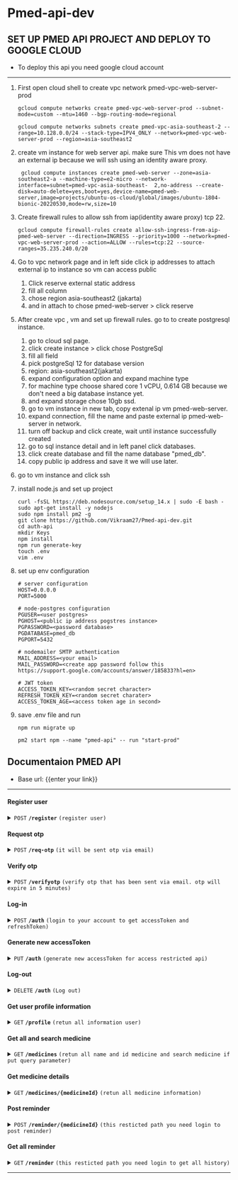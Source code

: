 # Pmed-api-dev
## SET UP PMED API PROJECT AND DEPLOY TO GOOGLE CLOUD

- To deploy this api you need google cloud account
------------------------------------------------------------------------------------------
1. First open cloud shell to create vpc network pmed-vpc-web-server-prod

   ```shell
   gcloud compute networks create pmed-vpc-web-server-prod --subnet-mode=custom --mtu=1460 --bgp-routing-mode=regional
   ```
   ```shell
   gcloud compute networks subnets create pmed-vpc-asia-southeast-2 --range=10.128.0.0/24 --stack-type=IPV4_ONLY --network=pmed-vpc-web-server-prod --region=asia-southeast2
   ```
2. create vm instance for web server api. make sure This vm does not have an external ip because we will ssh using an identity aware proxy.
    ```shell
     gcloud compute instances create pmed-web-server --zone=asia-southeast2-a --machine-type=e2-micro --network-interface=subnet=pmed-vpc-asia-southeast-  2,no-address --create-disk=auto-delete=yes,boot=yes,device-name=pmed-web-server,image=projects/ubuntu-os-cloud/global/images/ubuntu-1804-bionic-20220530,mode=rw,size=10
     ```
3. Create firewall rules to allow ssh from iap(identity aware proxy) tcp 22.

   ```shell
   gcloud compute firewall-rules create allow-ssh-ingress-from-aip-pmed-web-server --direction=INGRESS --priority=1000 --network=pmed-vpc-web-server-prod --action=ALLOW --rules=tcp:22 --source-ranges=35.235.240.0/20
   ```
4. Go to vpc network page and in left side click ip addresses to attach external ip to instance so vm can access public
   1. Click reserve external static address
   2. fill all column
   3. chose region asia-southeast2 (jakarta)
   4. and in attach to chose pmed-web-server > click reserve
5. After create vpc , vm and set up firewall rules. go to to create postgresql instance.
   1. go to cloud sql page.
   2. click create instance > click chose PostgreSql
   3. fill all field
   4. pick postgreSql 12 for database version
   5. region: asia-southeast2(jakarta)
   6. expand configuration option and expand machine type
   7. for machine type choose shared core 1 vCPU, 0.614 GB because we don't need a big database instance yet.
   8. and expand storage chose 10gb ssd.
   9. go to vm instance in new tab, copy extenal ip vm pmed-web-server.
   10. expand connection, fill the name and paste external ip pmed-web-server in network.
   11. turn off backup and click create, wait until instance successfully created
   12. go to sql instance detail and in left panel click databases.
   13. click create database and fill the name database "pmed_db".
   14. copy public ip address and save it we will use later.
6. go to vm instance and click ssh
7. install node.js and set up project
   ```shell
   curl -fsSL https://deb.nodesource.com/setup_14.x | sudo -E bash -
   sudo apt-get install -y nodejs
   sudo npm install pm2 -g
   git clone https://github.com/Vikraam27/Pmed-api-dev.git
   cd auth-api
   mkdir Keys
   npm install
   npm run generate-key
   touch .env
   vim .env
8. set up env configuration
   ```shell
   # server configuration
   HOST=0.0.0.0
   PORT=5000

   # node-postgres configuration
   PGUSER=<user postgres>
   PGHOST=<public ip address pogstres instance>
   PGPASSWORD=<password database>
   PGDATABASE=pmed_db
   PGPORT=5432

   # nodemailer SMTP authentication
   MAIL_ADDRESS=<your email>
   MAIL_PASSWORD=<create app password follow this https://support.google.com/accounts/answer/185833?hl=en>

   # JWT token
   ACCESS_TOKEN_KEY=<random secret character>
   REFRESH_TOKEN_KEY=<random secret charater>
   ACCESS_TOKEN_AGE=<access token age in second>
   ```
9. save .env file and run
   ```shell
   npm run migrate up
   
   pm2 start npm --name "pmed-api" -- run "start-prod"
   ```
## Documentaion PMED API

- Base url: {{enter your link}}

------------------------------------------------------------------------------------------

#### Register user

<details>
 <summary><code>POST</code> <code><b>/register</b></code> <code>(register user)</code></summary>

##### Body

> | name      |  is required     | data type               | description                                                           |
> |-----------|-----------|-------------------------|-----------------------------------------------------------------------|
> | username      |  true | string   | must be unique  |
> | fullname      |  true | string   | N/A  |
> | email         |  true | string   | must be unique and make sure your email is not fake because to verify your accoun we will send otp to your email|
> | age           |  true | number   | N/A  |
> | gender        |  true | string   | N/A  |
> | password      |  true | string   | N/A  |


##### Status code

> | http code     |  description                                                        |
> |---------------|---------------------------------------------------------------------|
> | `201`         | `user successfully created`                                         |
> | `400`         | `it cause body not contain needed property, body not meet data type, email and username already taken`   |
> | `500`         | `server error`                                                      |

##### Example response
```JSON
{
 "status": "success",
 "message": "successfully registered user, please verify email to log in",
 "data": {
    "userId": "user-123",
    "token": "ecrytped string data",
  },
},
```

##### Example Fetch javasript

```javascript
  const request = await fetch(`${BASEURL}/register`, {
        headers: {
          Accept: 'application/json, text/plain, */*',
          'Content-Type': 'application/json',
        },
        method: 'POST',
        body: JSON.stringify({
          username,
          fullname,
          email,
          age,
          gender,
          password,
        }),
      });

  return request.json();
```

</details>

#### Request otp

<details>
 <summary><code>POST</code> <code><b>/req-otp</b></code> <code>(it will be sent otp via email)</code></summary>

##### Body

> | name      |  is required     | data type               | description                                                    |
> |-----------|-----------|-------------------------|-----------------------------------------------------------------------|
> | token      |  true | string   | you will get this token when you register and login if email not verified  |


##### Status code

> | http code     |  description                                                        |
> |---------------|---------------------------------------------------------------------|
> | `200`         | `successfully send otp to xxxx@gmail.com`                                                      |
> | `400`         | `it cause body not contain needed property or not meet data type`   |
> | `500`         | `server error`                                                                     |

##### Example response
```JSON
{
 "status": "success",
 "message": "successfully send otp to xxxx@gmail.com",
},
```

##### Example Fetch javasript

```javascript
  const request = await fetch(`${BASEURL}/req-otp`, {
        headers: {
          Accept: 'application/json, text/plain, */*',
          'Content-Type': 'application/json',
        },
        method: 'POST',
        body: JSON.stringify({
          token,
        }),
      });

  return request.json();
```
</details>

#### Verify otp

<details>
 <summary><code>POST</code> <code><b>/verifyotp</b></code> <code>(verify otp that has been sent via email. otp will expire in 5 minutes)</code></summary>

##### Body

> | name      |  is required     | data type               | description                                                    |
> |-----------|-----------|-------------------------|-----------------------------------------------------------------------|
> | token      |  true | string   | you will get this token when you register and login if email not verified  |
> | otp      |  true | number   | put otp from your email  |


##### Status code

> | http code     |  description                                                        |
> |---------------|---------------------------------------------------------------------|
> | `200`         | `successfully verified email`                                     |
> | `400`         | `it cause body not contain needed property or not meet data type or otp expired`   |
> | `500`         | `server error`                                                      |

##### Example response
```JSON
{
 "status": "success",
 "message": "successfully verified email",
},
```

##### Example Fetch javasript

```javascript
  const request = await fetch(`${BASEURL}/verifyotp`, {
        headers: {
          Accept: 'application/json, text/plain, */*',
          'Content-Type': 'application/json',
        },
        method: 'POST',
        body: JSON.stringify({
          token,
          otp,
        }),
      });

  return request.json();
```
</details>

#### Log-in

<details>
 <summary><code>POST</code> <code><b>/auth</b></code> <code>(login to your account to get accessToken and refreshToken)</code></summary>

##### Body

> | name      |  is required     | data type               | description                                                    |
> |-----------|-----------|-------------------------|-----------------------------------------------------------------------|
> | email      |  true | string   | N/A  |
> | password   |  true | string   | N/A  |


##### Status code

> | http code     |  description                                                        |
> |---------------|---------------------------------------------------------------------|
> | `201`         | `Successfully log-in`                                     |
> | `400`         | `it cause body not contain needed property or not meet data type or your email not verified`   |
> | `500`         | `server error`                                                      |

##### Example response
```JSON
{
 "status": "success",
 "message": "Successfully log-in",
 "data": {
        "accessToken": "this token is used to access private api path and this token will be expired in 10 second",
        "refreshToken": "this token is use to genereate new accessToken if accessToken expired",
    },
},
```

##### Example Fetch javasript

```javascript
  const request = await fetch(`${BASEURL}/auth`, {
        headers: {
          Accept: 'application/json, text/plain, */*',
          'Content-Type': 'application/json',
        },
        method: 'POST',
        body: JSON.stringify({
          email,
          password,
        }),
      });

  return request.json();
```
</details>

#### Generate new accessToken

<details>
 <summary><code>PUT</code> <code><b>/auth</b></code> <code>(generate new accessToken for access restricted api)</code></summary>

##### Body

> | name      |  is required     | data type               | description                                                    |
> |-----------|-----------|-------------------------|-----------------------------------------------------------------------|
> | refreshToken      |  true | string   | N/A  |


##### Status code

> | http code     |  description                                                        |
> |---------------|---------------------------------------------------------------------|
> | `200`         | `successfully update the token`                                     |
> | `400`         | `it cause body not contain needed property or not meet data type`   |
> | `404`         | `it because user has logged out`   |
> | `500`         | `server error`                                                      |

##### Example response
```JSON
{
 "status": "success",
 "message": "successfully update the token",
 "data": {
        "accessToken": "this token is used to access private api path and this token will be expired in 10 second",
    },
},
```

##### Example Fetch javasript

```javascript
  const request = await fetch(`${BASEURL}/auth`, {
        headers: {
          Accept: 'application/json, text/plain, */*',
          'Content-Type': 'application/json',
        },
        method: 'PUT',
        body: JSON.stringify({
          refreshToken
        }),
      });

  return request.json();
```
</details>

#### Log-out

<details>
 <summary><code>DELETE</code> <code><b>/auth</b></code> <code>(Log out)</code></summary>

##### Body

> | name      |  is required     | data type               | description                                                    |
> |-----------|-----------|-------------------------|-----------------------------------------------------------------------|
> | refreshToken      |  true | string   | N/A  |


##### Status code

> | http code     |  description                                                        |
> |---------------|---------------------------------------------------------------------|
> | `200`         | `successfully deleted refresh token`                                     |
> | `400`         | `it cause body not contain needed property or not meet data type`   |
> | `404`         | `it because user has logged out`   |
> | `500`         | `server error`                                                      |

##### Example response
```JSON
{
 "status": "success",
 "message": "successfully deleted refresh token",
},
```

##### Example Fetch javasript

```javascript
  const request = await fetch(`${BASEURL}/auth`, {
        headers: {
          Accept: 'application/json, text/plain, */*',
          'Content-Type': 'application/json',
        },
        method: 'DELETE',
        body: JSON.stringify({
          refreshToken
        }),
      });

  return request.json();
```
</details>

#### Get user profile information

<details>
 <summary><code>GET</code> <code><b>/profile</b></code> <code>(retun all information user)</code></summary>

##### Authorization

> Bearer Token

##### Body

> None

##### Status code

> | http code     |  description                                                        |
> |---------------|---------------------------------------------------------------------|
> | `200`         | `successfully get all user information`                             |
> | `401`         | `not attach Barrer token in authorization`                          |
> | `403`         | `accessToken expired`                                               |
> | `500`         | `server error`                                                      |

##### Example response
```JSON
{
 "status": "success",
 "message": "successfully get user information",
 "data": {
     "profile":{
        "email": "user@gmail.com",
        "username": "username",
        "fullname": "My full name",
        "gender": "male",
        "age": "30",
        "createdAt": "2022-05-24T14:36:28.344Z",
    },
 }
},
```

##### Example Fetch javasript

```javascript
  const request = await fetch(`${BASEURL}/profile`, {
        headers: {
          Authorization: `Bearer ${accessToken}`
        },
        method: 'GET',
      });

  return request.json();
```
</details>


#### Get all and search medicine

<details>
 <summary><code>GET</code> <code><b>/medicines</b></code> <code>(retun all name and id medicine and search medicine if put query parameter)</code></summary>

##### parameter

> | name      |  is required     | data type               | description                                                    |
> |-----------|-----------|-------------------------|-----------------------------------------------------------------------|
> | q      |  false | string   | search query  |

##### Body

> None

##### Status code

> | http code     |  description                                                        |
> |---------------|---------------------------------------------------------------------|
> | `200`         | `successfully get all medicine`                                |
> | `500`         | `server error`                                                      |

##### Example response
```JSON
{
 "status": "success",
 "data": {
     "medicines": [
         {
             "id": "medicine-123",
             "name": "obat abc"
         },
         ...
     ],
 }
},
```

##### Example Fetch javasript

```javascript
  const request = await fetch(`${BASEURL}/medicines`, {
        method: 'GET',
      });

  return request.json();
```
</details>

#### Get medicine details

<details>
 <summary><code>GET</code> <code><b>/medicines/{medicineId}</b></code> <code>(retun all medicine information)</code></summary>


##### Body

> None

##### Status code

> | http code     |  description                                                        |
> |---------------|---------------------------------------------------------------------|
> | `200`         | `successfully get medicine details`                                |
> | `404`         | `medicine id not found`                                |
> | `500`         | `server error`                                                      |

##### Example response
```JSON
{
 "status": "success",
 "data": {
     "medicines": [
         {
             "id": "medicine-123",
             "nama": "obat abc",
             "pengunaan": "....",
             "cara_kerja": "............",
             "efek_samping": "............",
             "pemakaian_obat": "............",
             "dosis": "............",
             "interaksi": "............",
         },
     ],
 }
},
```

##### Example Fetch javasript

```javascript
  const request = await fetch(`${BASEURL}/medicines/medicine-123`, {
        method: 'GET',
      });

  return request.json();
```
</details>

#### Post reminder

<details>
 <summary><code>POST</code> <code><b>/reminder/{medicineId}</b></code> <code>(this resticted path you need login to post reminder)</code></summary>

##### Authorization

> Bearer Token

##### Body

> | name      |  is required     | data type               | description                                                    |
> |-----------|-----------|-------------------------|-----------------------------------------------------------------------|
> | startAt      |  true | string   | N/A  |
> | endAt      |  true | string   | N/A  |
> | reminderTime      |  false | array   | N/A  |
> | time      |  true | string   | N/A  |


##### Status code

> | http code     |  description                                                        |
> |---------------|---------------------------------------------------------------------|
> | `201`         | `successfully add reminder`                             |
> | `401`         | `not attach Barrer token in authorization`                          |
> | `403`         | `accessToken expired`                                               |
> | `404`         | `medicine id not found`                                |
> | `500`         | `server error`                                                      |

##### Example response
```JSON
{
 "status": "success",
 "message": "successfully add reminder",
},
```

##### Example Fetch javasript

```javascript
  const request = await fetch(`${BASEURL}/reminder/medicine-xxx`, {
        headers: {
          Authorization: `Bearer ${accessToken}`,
        },
        method: 'POST',
        body: JSON.stringify({
          startAt: "string date",
          endAt: "string date",
          reminderTime: [
            {
              time: "18.00",
            },
             {
              time: "21.00",
            }
          ]
        }),
      });

  return request.json();
```
</details>

#### Get all reminder

<details>
 <summary><code>GET</code> <code><b>/reminder</b></code> <code>(this resticted path you need login to get all history)</code></summary>

##### Authorization

> Bearer Token

##### Body

> None

##### Status code

> | http code     |  description                                                        |
> |---------------|---------------------------------------------------------------------|
> | `200`         | `successfully get all reminder`                             |
> | `401`         | `not attach Barrer token in authorization`                          |
> | `403`         | `accessToken expired`                                               |
> | `500`         | `server error`                                                      |

##### Example response
```JSON
{
 "status": "success",
 "message": "successfully get all reminder",
 "data": {
     "reminder": [
         {
            "id": "reminder-123",
            "name": "obat a",
            "startAt": "2022-05-24T14:36:28.344Z",
            "endAt": "2022-05-24T14:36:28.344Z",
            "reminderTime": [
              {
                "time": "18.00",
              }
            ]
        },
     ]
 }
},
```

##### Example Fetch javasript

```javascript
  const request = await fetch(`${BASEURL}/reminder`, {
        headers: {
          Authorization: `Bearer ${accessToken}`
        },
        method: 'GET',
      });

  return request.json();
```
</details>



------------------------------------------------------------------------------------------
